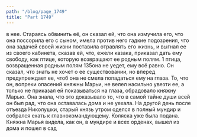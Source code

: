 ```yaml
---
path: "/blog/page_1749"
title: "Part 1749"
---
```


в нее. Стараясь обвинить её, он сказал ей, что она измучила его, что она поссорила его с сыном, имела против него гадкие подозрения, что она задачей своей жизни поставила отравлять его жизнь, и выгнал ее из своего кабинета, сказав ей, что, ежели казака, приказал дать ему свободу, как птице, которую возвращают ее родным полям.
1 птица, возвращенная родным полям
135она не уедет, ему всё равно. Он сказал, что знать не хочет о ее существовании, но вперед предупреждает ее, чтоб она не смела попадаться ему на глаза. То, что он, вопреки опасений княжны Марьи, не велел насильно увезти ее, а только не приказал ей показываться на глаза, обрадовало княжну Марью. Она знала, что это доказывало то, что в самой тайне души всей он был рад, что она оставалась дома и не уехала.
На другой день после отъезда Николушки, старый князь утром оделся в полный мундир и собрался ехать к главнокомандующему. Коляска уже была подана. Княжна Марья видела, как он, в мундире и всех орденах, вышел из дома и пошел в сад 
